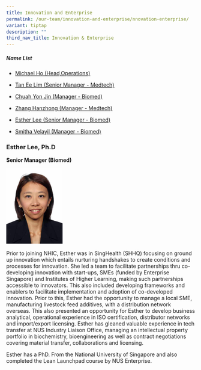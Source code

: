 ```yaml
---
title: Innovation and Enterprise
permalink: /our-team/innovation-and-enterprise/nnovation-enterprise/
variant: tiptap
description: ""
third_nav_title: Innovation & Enterprise
---
```

<h5><strong>Name List</strong></h5><ul data-tight="true" class="tight"><li><p><a href="#MichaelHo" rel="noopener noreferrer nofollow" target="_blank">Michael Ho (Head,Operations)</a></p></li><li><p><a href="#TanEeLim" rel="noopener noreferrer nofollow" target="_blank">Tan Ee Lim (Senior Manager - Medtech)</a></p></li><li><p><a href="#ChuahYonJin" rel="noopener noreferrer nofollow" target="_blank">Chuah Yon Jin (Manager - Biomed)</a></p></li><li><p><a href="#ZhangHanZhong" rel="noopener noreferrer nofollow" target="_blank">Zhang Hanzhong (Manager - Medtech)</a></p></li><li><p><a href="#EstherLee" rel="noopener noreferrer nofollow" target="_blank">Esther Lee (Senior Manager - Biomed)</a></p></li><li><p><a href="#SmithaVelayil" rel="noopener noreferrer nofollow" target="_blank">Smitha Velayil (Manager - Biomed)</a></p></li></ul><p></p><h3></h3><p></p><h3></h3><h3></h3><h3></h3><h3><strong>Esther Lee, Ph.D</strong></h3><p><strong>Senior Manager (Biomed)</strong></p><div class="isomer-image-wrapper"><img style="width:150px" height="auto" width="100%" src="/images/About/Our%20Team/Enterprise%20Team/estherlee.jpg"></div><p>Prior to joining NHIC, Esther was in SingHealth (SHHQ) focusing on ground up innovation which entails nurturing handshakes to create conditions and processes for innovation. She led a team to facilitate partnerships thru co-developing innovation with start-ups, SMEs (funded by Enterprise Singapore) and Institutes of Higher Learning, making such partnerships accessible to innovators. This also included developing frameworks and enablers to facilitate implementation and adoption of co-developed innovation. Prior to this, Esther had the opportunity to manage a local SME, manufacturing livestock feed additives, with a distribution network overseas. This also presented an opportunity for Esther to develop business analytical, operational experience in ISO certification, distributor networks and import/export licensing. Esther has gleaned valuable experience in tech transfer at NUS Industry Liaison Office, managing an intellectual property portfolio in biochemistry, bioengineering as well as contract negotiations covering material transfer, collaborations and licensing.</p><p>Esther has a PhD. From the National University of Singapore and also completed the Lean Launchpad course by NUS Enterprise.</p>
